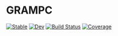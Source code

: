 # GRAMPC

[![Stable](https://img.shields.io/badge/docs-stable-blue.svg)](https://imciner2.github.io/GRAMPC.jl/stable)
[![Dev](https://img.shields.io/badge/docs-dev-blue.svg)](https://imciner2.github.io/GRAMPC.jl/dev)
[![Build Status](https://github.com/imciner2/GRAMPC.jl/workflows/CI/badge.svg)](https://github.com/imciner2/GRAMPC.jl/actions)
[![Coverage](https://coveralls.io/repos/github/imciner2/GRAMPC.jl/badge.svg?branch=master)](https://coveralls.io/github/imciner2/GRAMPC.jl?branch=master)
